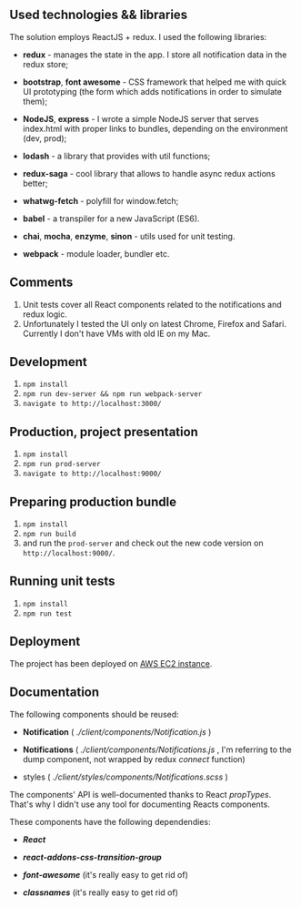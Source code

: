 Used technologies && libraries
--------

The solution employs ReactJS + redux. I used the following libraries:

- **redux** - manages the state in the app. I store all notification data in the redux store;
- **bootstrap**, **font awesome** - CSS framework that helped me with quick UI prototyping (the form which adds
    notifications in order to simulate them);
- **NodeJS**, **express** - I wrote a simple NodeJS server that serves index.html with proper links to bundles,
    depending on the environment (dev, prod);
- **lodash** - a library that provides with util functions;
- **redux-saga** - cool library that allows to handle async redux actions better;
- **whatwg-fetch** - polyfill for window.fetch;

- **babel** - a transpiler for a new JavaScript (ES6).
- **chai**, **mocha**, **enzyme**, **sinon** - utils used for unit testing.
- **webpack** - module loader, bundler etc.

Comments
--------

1. Unit tests cover all React components related to the notifications and redux logic.
2. Unfortunately I tested the UI only on latest Chrome, Firefox and Safari. Currently I don't have VMs with old IE
   on my Mac.

Development
--------

1. `npm install`
2. `npm run dev-server && npm run webpack-server`
3. `navigate to http://localhost:3000/`

Production, project presentation
--------

1. `npm install`
2. `npm run prod-server`
3. `navigate to http://localhost:9000/`

Preparing production bundle
--------

1. `npm install`
2. `npm run build`
3. and run the `prod-server` and check out the new code version on `http://localhost:9000/`.

Running unit tests
--------

1. `npm install`
2. `npm run test`

Deployment
--------

The project has been deployed on [AWS EC2 instance](http://ec2-35-167-218-181.us-west-2.compute.amazonaws.com:9001/).

Documentation
--------

The following components should be reused:

- **Notification** ( _./client/components/Notification.js_ )

- **Notifications** ( _./client/components/Notifications.js_ , I'm referring to the dump component, not wrapped
    by redux _connect_ function)

- styles ( _./client/styles/components/Notifications.scss_ )

The components' API is well-documented thanks to React *propTypes*. That's why I didn't use any tool for documenting
    Reacts components.

These components have the following dependendies:

- ***React***

- ***react-addons-css-transition-group***

- ***font-awesome*** (it's really easy to get rid of)

- ***classnames*** (it's really easy to get rid of)
